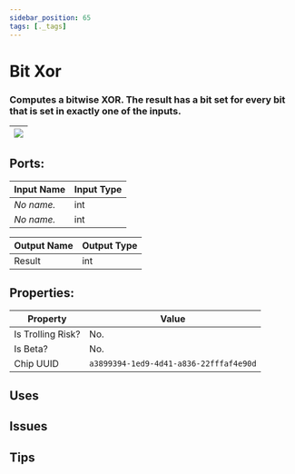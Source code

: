```yaml
---
sidebar_position: 65
tags: [._tags]
---
```


# Bit Xor


### Computes a bitwise XOR. The result has a bit set for every bit that is set in exactly one of the inputs.

| ![](https://images-ext-2.discordapp.net/external/MPmIaQzlEPmgGWlgi-WxBBXt0Bjv_zWPkg1y1f_sy3s/https/www.recroomcircuits.com/image/circuit/absolute-value?width=206&height=108) |
|-----|

## Ports:

| Input Name | Input Type |
|-----------|-----------|
| *No name.* | int |
| *No name.* | int |

| Output Name | Output Type |
|-----------|-----------|
| Result | int |

## Properties:

| Property  | Value |
|-------------------|-----------|
| Is Trolling Risk? | No. |
| Is Beta? | No. |
| Chip UUID | `a3899394-1ed9-4d41-a836-22fffaf4e90d` |

## Uses

## Issues

## Tips